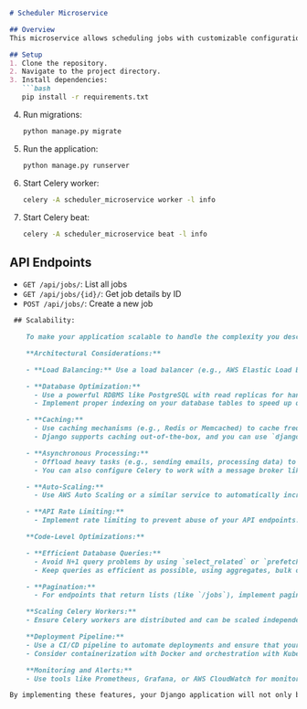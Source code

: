 ```markdown
# Scheduler Microservice

## Overview
This microservice allows scheduling jobs with customizable configurations.

## Setup
1. Clone the repository.
2. Navigate to the project directory.
3. Install dependencies:
   ```bash
   pip install -r requirements.txt
   ```
4. Run migrations:
   ```bash
   python manage.py migrate
   ```
5. Run the application:
   ```bash
   python manage.py runserver
   ```
6. Start Celery worker:
   ```bash
   celery -A scheduler_microservice worker -l info
   ```
7. Start Celery beat:
   ```bash
   celery -A scheduler_microservice beat -l info
   ```

## API Endpoints
- `GET /api/jobs/`: List all jobs
- `GET /api/jobs/{id}/`: Get job details by ID
- `POST /api/jobs/`: Create a new job


```markdown
 ## Scalability:

    To make your application scalable to handle the complexity you described (~10,000 users, ~1,000 services, and ~6,000 API requests per minute), you need to consider both architectural and code-level optimizations.

    **Architectural Considerations:**

    - **Load Balancing:** Use a load balancer (e.g., AWS Elastic Load Balancing) to distribute incoming traffic across multiple instances of your application. This helps to manage high traffic loads and ensures the application can scale horizontally.

    - **Database Optimization:**
      - Use a powerful RDBMS like PostgreSQL with read replicas for handling read-heavy loads.
      - Implement proper indexing on your database tables to speed up queries, especially on columns that are frequently filtered or sorted.

    - **Caching:**
      - Use caching mechanisms (e.g., Redis or Memcached) to cache frequent queries, API responses, and static assets. This will reduce the load on your database and backend services.
      - Django supports caching out-of-the-box, and you can use `django-redis` to integrate Redis caching.

    - **Asynchronous Processing:**
      - Offload heavy tasks (e.g., sending emails, processing data) to background workers using Celery. This prevents your application from being blocked by long-running tasks.
      - You can also configure Celery to work with a message broker like RabbitMQ or Redis and ensure the workers can be scaled up as needed.

    - **Auto-Scaling:**
      - Use AWS Auto Scaling or a similar service to automatically increase or decrease the number of application instances based on traffic patterns. This ensures your application can handle sudden traffic spikes without manual intervention.

    - **API Rate Limiting:**
      - Implement rate limiting to prevent abuse of your API endpoints. Django provides middleware for rate limiting via third-party packages like `django-ratelimit`.

    **Code-Level Optimizations:**

    - **Efficient Database Queries:**
      - Avoid N+1 query problems by using `select_related` or `prefetch_related` in your Django queries to optimize database access.
      - Keep queries as efficient as possible, using aggregates, bulk operations, and careful filtering.

    - **Pagination:**
      - For endpoints that return lists (like `/jobs`), implement pagination to avoid returning large datasets at once. Django Rest Framework provides built-in support for pagination.

    **Scaling Celery Workers:**
    - Ensure Celery workers are distributed and can be scaled independently. This is important for handling a large number of background jobs.

    **Deployment Pipeline:**
    - Use a CI/CD pipeline to automate deployments and ensure that your application can be rolled out across multiple servers without downtime.
    - Consider containerization with Docker and orchestration with Kubernetes to manage your deployments at scale.

    **Monitoring and Alerts:**
    - Use tools like Prometheus, Grafana, or AWS CloudWatch for monitoring the performance of your application and setting up alerts in case of any issues.

By implementing these features, your Django application will not only be customizable and flexible but also highly scalable and ready to handle large-scale deployments.